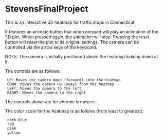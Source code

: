 # StevensFinalProject
This is an interactive 3D heatmap for traffic stops in Connecticut.

It features an animate button that when pressed will play an animation of the 3D plot. When pressed again, the animation will stop.
Pressing the reset button will reset the plot to its original settings. The camera can be controlled via the arrow keys of the keyboard.

NOTE: The camera is initially positioned above the heatmap looking down at it.

The controls are as follows:

     UP: Moves the camera down (forward) into the heatmap
     DOWN: Moves the camera up (away) from the heatmap
     LEFT: Moves the camera to the left
     RIGHT: Moves the camera to the right
  
The controls above are for chrome browsers.

The color scale for the heatmap is as follows (from least to greatest):

     dark blue
     red
     pink
     yellow

